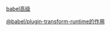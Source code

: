 [babel高级](https://zhuanlan.zhihu.com/p/72995336)

[@babel/plugin-transform-runtime的作用](https://www.cnblogs.com/zhishaofei/p/13896056.html)
